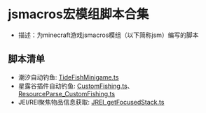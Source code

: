 # jsmacros宏模组脚本合集

- 描述：为minecraft游戏jsmacros模组（以下简称jsm）编写的脚本

## 脚本清单

- 潮汐自动钓鱼: [TideFishMinigame.ts](./TideFishMinigame.ts)
- 星露谷插件自动钓鱼: [CustomFishing.ts](./CustomFishing.ts)、[ResourceParse_CustomFishing.ts](./ResourceParse_CustomFishing.ts)
- JEI/REI聚焦物品信息获取: [JREI_getFocusedStack.ts](./JREI_getFocusedStack.ts)
